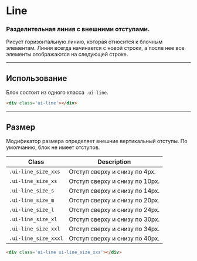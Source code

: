 <!--
core/common/line|3
-->

# Line

### Разделительная линия с внешними отступами.

Рисует горизонтальную линию, которая относится к блочным элементам. Линия всегда начинается с новой строки, а после нее все элементы отображаются на следующей строке.

---

## Использование

Блок состоит из одного класса `.ui-line`.

``` html
<div class='ui-line'></div>
```

---

## Размер

Модификатор размера определяет внешние вертикальный отступы. По умолчанию, блок не имеет отступов.

|         Class         |          Description           |
|-----------------------|--------------------------------|
|  `.ui-line_size_xxs`  | Отступ сверху и снизу по 4px.  |
|  `.ui-line_size_xs`   | Отступ сверху и снизу по 10px. |
|  `.ui-line_size_s`    | Отступ сверху и снизу по 14px. |
|  `.ui-line_size_m`    | Отступ сверху и снизу по 20px. |
|  `.ui-line_size_l`    | Отступ сверху и снизу по 24px. |
|  `.ui-line_size_xl`   | Отступ сверху и снизу по 30px. |
|  `.ui-line_size_xxl`  | Отступ сверху и снизу по 34px. |
|  `.ui-line_size_xxxl` | Отступ сверху и снизу по 40px. |

``` html
<div class='ui-line ui-line_size_xxs'></div>
```
